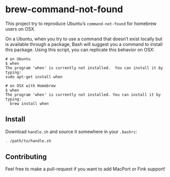 # brew-command-not-found

This project try to reproduce Ubuntu’s `command-not-found` for homebrew users
on OSX.

On a Ubuntu, when you try to use a command that doesn’t exist locally but is
available through a package, Bash will suggest you a command to install this
package. Using this script, you can replicate this behavior on OSX:

```
# on Ubuntu
$ when
The program 'when' is currently not installed.  You can install it by typing:
sudo apt-get install when

# on OSX with Homebrew
$ when
The program 'when' is currently not installed. You can install it by typing:
  brew install when
```

## Install

Download `handle.sh` and source it somewhere in your `.bashrc`:

```sh
. /path/to/handle.sh
```

## Contributing

Feel free to make a pull-request if you want to add MacPort or Fink support!
